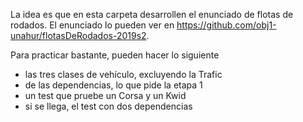 La idea es que en esta carpeta desarrollen el enunciado de flotas de rodados.
El enunciado lo pueden ver en <https://github.com/obj1-unahur/flotasDeRodados-2019s2>.

Para practicar bastante, pueden hacer lo siguiente
- las tres clases de vehículo, excluyendo la Trafic
- de las dependencias, lo que pide la etapa 1
- un test que pruebe un Corsa y un Kwid
- si se llega, el test con dos dependencias


